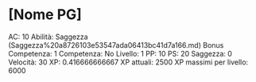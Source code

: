 # [Nome PG]

AC: 10
Abilità: Saggezza (Saggezza%20a8726103e53547ada06413bc41d7a166.md)
Bonus Competenza: 1
Competenza: No
Livello: 1
PP: 10
PS: 20
Saggezza: 0
Velocità: 30
XP: 0.416666666667
XP attuali: 2500
XP massimi per livello: 6000
